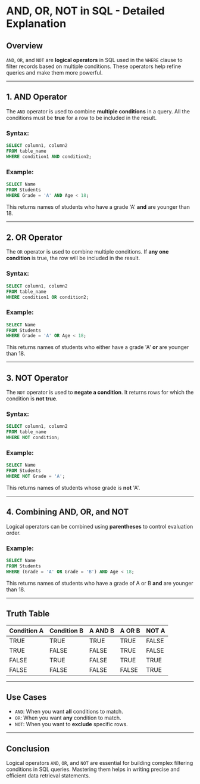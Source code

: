 # AND, OR, NOT in SQL - Detailed Explanation

## Overview

`AND`, `OR`, and `NOT` are **logical operators** in SQL used in the `WHERE` clause to filter records based on multiple conditions. These operators help refine queries and make them more powerful.

---

## 1. AND Operator

The `AND` operator is used to combine **multiple conditions** in a query. All the conditions must be **true** for a row to be included in the result.

### Syntax:

```sql
SELECT column1, column2
FROM table_name
WHERE condition1 AND condition2;
```

### Example:

```sql
SELECT Name
FROM Students
WHERE Grade = 'A' AND Age < 18;
```

This returns names of students who have a grade 'A' **and** are younger than 18.

---

## 2. OR Operator

The `OR` operator is used to combine multiple conditions. If **any one condition** is true, the row will be included in the result.

### Syntax:

```sql
SELECT column1, column2
FROM table_name
WHERE condition1 OR condition2;
```

### Example:

```sql
SELECT Name
FROM Students
WHERE Grade = 'A' OR Age < 18;
```

This returns names of students who either have a grade 'A' **or** are younger than 18.

---

## 3. NOT Operator

The `NOT` operator is used to **negate a condition**. It returns rows for which the condition is **not true**.

### Syntax:

```sql
SELECT column1, column2
FROM table_name
WHERE NOT condition;
```

### Example:

```sql
SELECT Name
FROM Students
WHERE NOT Grade = 'A';
```

This returns names of students whose grade is **not** 'A'.

---

## 4. Combining AND, OR, and NOT

Logical operators can be combined using **parentheses** to control evaluation order.

### Example:

```sql
SELECT Name
FROM Students
WHERE (Grade = 'A' OR Grade = 'B') AND Age < 18;
```

This returns names of students who have a grade of A or B **and** are younger than 18.

---

## Truth Table

| Condition A | Condition B | A AND B | A OR B | NOT A |
| ----------- | ----------- | ------- | ------ | ----- |
| TRUE        | TRUE        | TRUE    | TRUE   | FALSE |
| TRUE        | FALSE       | FALSE   | TRUE   | FALSE |
| FALSE       | TRUE        | FALSE   | TRUE   | TRUE  |
| FALSE       | FALSE       | FALSE   | FALSE  | TRUE  |

---

## Use Cases

* `AND`: When you want **all** conditions to match.
* `OR`: When you want **any** condition to match.
* `NOT`: When you want to **exclude** specific rows.

---

## Conclusion

Logical operators `AND`, `OR`, and `NOT` are essential for building complex filtering conditions in SQL queries. Mastering them helps in writing precise and efficient data retrieval statements.
